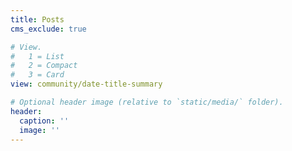 ```yaml
---
title: Posts
cms_exclude: true

# View.
#   1 = List
#   2 = Compact
#   3 = Card
view: community/date-title-summary

# Optional header image (relative to `static/media/` folder).
header:
  caption: ''
  image: ''
---
```

